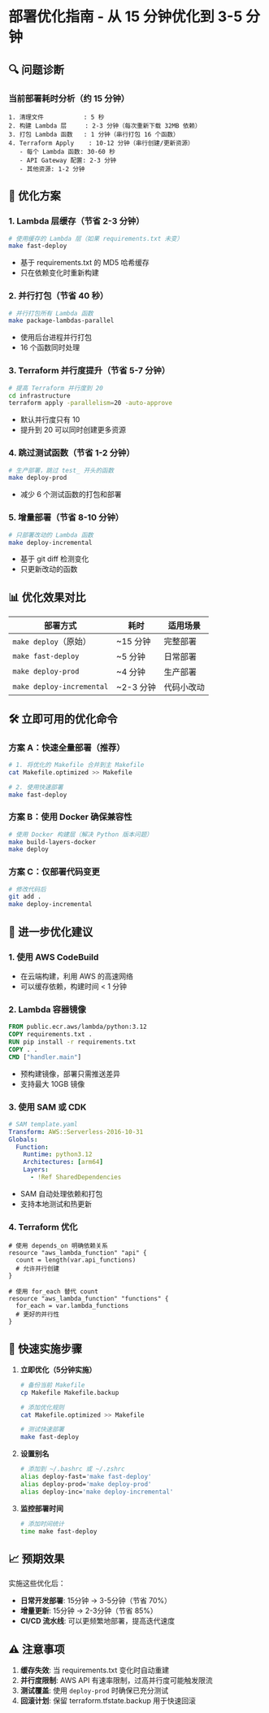 # 部署优化指南 - 从 15 分钟优化到 3-5 分钟

## 🔍 问题诊断

### 当前部署耗时分析（约 15 分钟）
```
1. 清理文件           : 5 秒
2. 构建 Lambda 层     : 2-3 分钟（每次重新下载 32MB 依赖）
3. 打包 Lambda 函数   : 1 分钟（串行打包 16 个函数）
4. Terraform Apply    : 10-12 分钟（串行创建/更新资源）
   - 每个 Lambda 函数: 30-60 秒
   - API Gateway 配置: 2-3 分钟
   - 其他资源: 1-2 分钟
```

## 🚀 优化方案

### 1. **Lambda 层缓存**（节省 2-3 分钟）
```bash
# 使用缓存的 Lambda 层（如果 requirements.txt 未变）
make fast-deploy
```
- 基于 requirements.txt 的 MD5 哈希缓存
- 只在依赖变化时重新构建

### 2. **并行打包**（节省 40 秒）
```bash
# 并行打包所有 Lambda 函数
make package-lambdas-parallel
```
- 使用后台进程并行打包
- 16 个函数同时处理

### 3. **Terraform 并行度提升**（节省 5-7 分钟）
```bash
# 提高 Terraform 并行度到 20
cd infrastructure
terraform apply -parallelism=20 -auto-approve
```
- 默认并行度只有 10
- 提升到 20 可以同时创建更多资源

### 4. **跳过测试函数**（节省 1-2 分钟）
```bash
# 生产部署，跳过 test_ 开头的函数
make deploy-prod
```
- 减少 6 个测试函数的打包和部署

### 5. **增量部署**（节省 8-10 分钟）
```bash
# 只部署改动的 Lambda 函数
make deploy-incremental
```
- 基于 git diff 检测变化
- 只更新改动的函数

## 📊 优化效果对比

| 部署方式 | 耗时 | 适用场景 |
|---------|------|---------|
| `make deploy`（原始） | ~15 分钟 | 完整部署 |
| `make fast-deploy` | ~5 分钟 | 日常部署 |
| `make deploy-prod` | ~4 分钟 | 生产部署 |
| `make deploy-incremental` | ~2-3 分钟 | 代码小改动 |

## 🛠️ 立即可用的优化命令

### 方案 A：快速全量部署（推荐）
```bash
# 1. 将优化的 Makefile 合并到主 Makefile
cat Makefile.optimized >> Makefile

# 2. 使用快速部署
make fast-deploy
```

### 方案 B：使用 Docker 确保兼容性
```bash
# 使用 Docker 构建层（解决 Python 版本问题）
make build-layers-docker
make deploy
```

### 方案 C：仅部署代码变更
```bash
# 修改代码后
git add .
make deploy-incremental
```

## 🔧 进一步优化建议

### 1. **使用 AWS CodeBuild**
- 在云端构建，利用 AWS 的高速网络
- 可以缓存依赖，构建时间 < 1 分钟

### 2. **Lambda 容器镜像**
```dockerfile
FROM public.ecr.aws/lambda/python:3.12
COPY requirements.txt .
RUN pip install -r requirements.txt
COPY . .
CMD ["handler.main"]
```
- 预构建镜像，部署只需推送差异
- 支持最大 10GB 镜像

### 3. **使用 SAM 或 CDK**
```yaml
# SAM template.yaml
Transform: AWS::Serverless-2016-10-31
Globals:
  Function:
    Runtime: python3.12
    Architectures: [arm64]
    Layers:
      - !Ref SharedDependencies
```
- SAM 自动处理依赖和打包
- 支持本地测试和热更新

### 4. **Terraform 优化**
```hcl
# 使用 depends_on 明确依赖关系
resource "aws_lambda_function" "api" {
  count = length(var.api_functions)
  # 允许并行创建
}

# 使用 for_each 替代 count
resource "aws_lambda_function" "functions" {
  for_each = var.lambda_functions
  # 更好的并行性
}
```

## 🎯 快速实施步骤

1. **立即优化（5分钟实施）**
   ```bash
   # 备份当前 Makefile
   cp Makefile Makefile.backup
   
   # 添加优化规则
   cat Makefile.optimized >> Makefile
   
   # 测试快速部署
   make fast-deploy
   ```

2. **设置别名**
   ```bash
   # 添加到 ~/.bashrc 或 ~/.zshrc
   alias deploy-fast='make fast-deploy'
   alias deploy-prod='make deploy-prod'
   alias deploy-inc='make deploy-incremental'
   ```

3. **监控部署时间**
   ```bash
   # 添加时间统计
   time make fast-deploy
   ```

## 📈 预期效果

实施这些优化后：
- **日常开发部署**: 15分钟 → 3-5分钟（节省 70%）
- **增量更新**: 15分钟 → 2-3分钟（节省 85%）
- **CI/CD 流水线**: 可以更频繁地部署，提高迭代速度

## ⚠️ 注意事项

1. **缓存失效**: 当 requirements.txt 变化时自动重建
2. **并行度限制**: AWS API 有速率限制，过高并行度可能触发限流
3. **测试覆盖**: 使用 `deploy-prod` 时确保已充分测试
4. **回滚计划**: 保留 terraform.tfstate.backup 用于快速回滚